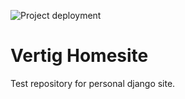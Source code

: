 ![Project deployment](https://github.com/EpicVertigo/django-personal-site/workflows/Project%20deployment/badge.svg?branch=master)

# Vertig Homesite

Test repository for personal django site.
